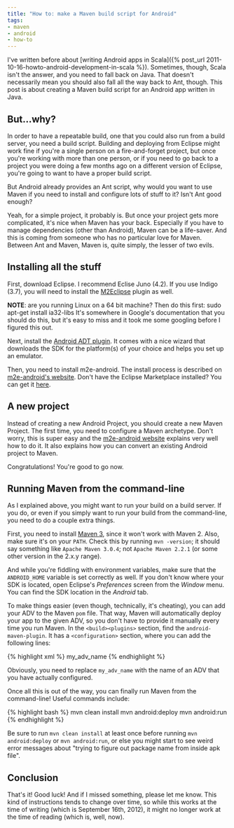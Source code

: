 ```yaml
---
title: "How to: make a Maven build script for Android"
tags:
- maven
- android
- how-to
---
```

I've written before about [writing Android apps in Scala]({% post_url 2011-10-16-howto-android-development-in-scala %}). Sometimes, though, Scala isn't the answer, and you need to fall back on Java. That doesn't necessarily mean you should also fall all the way back to Ant, though. This post is about creating a Maven build script for an Android app written in Java.

But...why?
----------
In order to have a repeatable build, one that you could also run from a build server, you need a build script. Building and deploying from Eclipse might work fine if you're a single person on a fire-and-forget project, but once you're working with more than one person, or if you need to go back to a project you were doing a few months ago on a different version of Eclipse, you're going to want to have a proper build script.

But Android already provides an Ant script, why would you want to use Maven if you need to install and configure lots of stuff to it? Isn't Ant good enough?

Yeah, for a simple project, it probably is. But once your project gets more complicated, it's nice when Maven has your back. Especially if you have to manage dependencies (other than Android), Maven can be a life-saver. And this is coming from someone who has no particular love for Maven. Between Ant and Maven, Maven is, quite simply, the lesser of two evils.

Installing all the stuff
------------------------
First, download Eclipse. I recommend Eclise Juno (4.2). If you use Indigo (3.7), you will need to install the [M2Eclipse](http://www.eclipse.org/m2e/download/) plugin as well.

**NOTE**: are you running Linux on a 64 bit machine? Then do this first:
    sudo apt-get install ia32-libs
It's somewhere in Google's documentation that you should do this, but it's easy to miss and it took me some googling before I figured this out.

Next, install the [Android ADT plugin](http://developer.android.com/sdk/installing/installing-adt.html). It comes with a nice wizard that downloads the SDK for the platform(s) of your choice and helps you set up an emulator.

Then, you need to install m2e-android. The install process is described on [m2e-android's website](http://rgladwell.github.com/m2e-android/). Don't have the Eclipse Marketplace installed? You can get it [here](http://www.eclipse.org/mpc/).

A new project
-------------
Instead of creating a new Android Project, you should create a new Maven Project. The first time, you need to configure a Maven archetype. Don't worry, this is super easy and the [m2e-android website](http://rgladwell.github.com/m2e-android/) explains very well how to do it. It also explains how you can convert an existing Android project to Maven.

Congratulations! You're good to go now.

Running Maven from the command-line
-----------------------------------
As I explained above, you might want to run your build on a build server. If you do, or even if you simply want to run your build from the command-line, you need to do a couple extra things.

First, you need to install [Maven 3](http://maven.apache.org/download.html), since it won't work with Maven 2. Also, make sure it's on your `PATH`. Check this by running `mvn -version`; it should say something like `Apache Maven 3.0.4`; not `Apache Maven 2.2.1` (or some other version in the 2.x.y range).

And while you're fiddling with environment variables, make sure that the `ANDROID_HOME` variable is set correctly as well. If you don't know where your SDK is located, open Eclipse's _Preferences_ screen from the _Window_ menu. You can find the SDK location in the _Android_ tab.

To make things easier (even though, technically, it's cheating), you can add your ADV to the Maven `pom` file. That way, Maven will automatically deploy your app to the given ADV, so you don't have to provide it manually every time you run Maven. In the `<build><plugins>` section, find the `android-maven-plugin`. It has a `<configuration>` section, where you can add the following lines:

{% highlight xml %}
<emulator>
  <adv>my_adv_name</adv>
</emulator>
{% endhighlight %}

Obviously, you need to replace `my_adv_name` with the name of an ADV that you have actually configured.

Once all this is out of the way, you can finally run Maven from the command-line! Useful commands include:

{% highlight bash %}
mvn clean install
mvn android:deploy
mvn android:run
{% endhighlight %}

Be sure to run `mvn clean install` at least once before running `mvn android:deploy` or `mvn android:run`, or else you might start to see weird error messages about "trying to figure out package name from inside apk file".

Conclusion
----------
That's it! Good luck! And if I missed something, please let me know. This kind of instructions tends to change over time, so while this works at the time of writing (which is September 16th, 2012), it might no longer work at the time of reading (which is, well, now).
